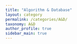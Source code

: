 ```yaml
---
title: "Algorithm & Database"
layout: category
permalink: /categories/A&D/
taxonomy: A&D
author_profile: true
sidebar_main: true
---
```

